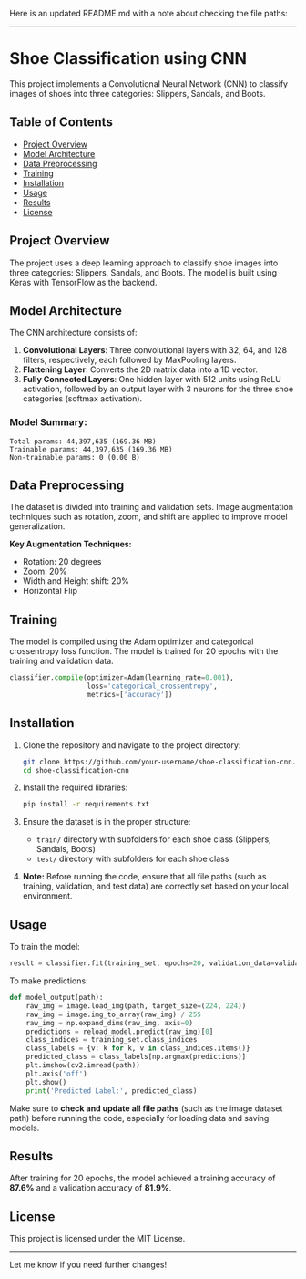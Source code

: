 Here is an updated README.md with a note about checking the file paths:

---

# Shoe Classification using CNN

This project implements a Convolutional Neural Network (CNN) to classify images of shoes into three categories: Slippers, Sandals, and Boots.

## Table of Contents

- [Project Overview](#project-overview)
- [Model Architecture](#model-architecture)
- [Data Preprocessing](#data-preprocessing)
- [Training](#training)
- [Installation](#installation)
- [Usage](#usage)
- [Results](#results)
- [License](#license)

## Project Overview

The project uses a deep learning approach to classify shoe images into three categories: Slippers, Sandals, and Boots. The model is built using Keras with TensorFlow as the backend.

## Model Architecture

The CNN architecture consists of:
1. **Convolutional Layers**: Three convolutional layers with 32, 64, and 128 filters, respectively, each followed by MaxPooling layers.
2. **Flattening Layer**: Converts the 2D matrix data into a 1D vector.
3. **Fully Connected Layers**: One hidden layer with 512 units using ReLU activation, followed by an output layer with 3 neurons for the three shoe categories (softmax activation).

### Model Summary:

```
Total params: 44,397,635 (169.36 MB)
Trainable params: 44,397,635 (169.36 MB)
Non-trainable params: 0 (0.00 B)
```

## Data Preprocessing

The dataset is divided into training and validation sets. Image augmentation techniques such as rotation, zoom, and shift are applied to improve model generalization.

**Key Augmentation Techniques:**
- Rotation: 20 degrees
- Zoom: 20%
- Width and Height shift: 20%
- Horizontal Flip

## Training

The model is compiled using the Adam optimizer and categorical crossentropy loss function. The model is trained for 20 epochs with the training and validation data.

```python
classifier.compile(optimizer=Adam(learning_rate=0.001),
                   loss='categorical_crossentropy',
                   metrics=['accuracy'])
```

## Installation

1. Clone the repository and navigate to the project directory:

   ```bash
   git clone https://github.com/your-username/shoe-classification-cnn.git
   cd shoe-classification-cnn
   ```

2. Install the required libraries:

   ```bash
   pip install -r requirements.txt
   ```

3. Ensure the dataset is in the proper structure:
   - `train/` directory with subfolders for each shoe class (Slippers, Sandals, Boots)
   - `test/` directory with subfolders for each shoe class

4. **Note:** Before running the code, ensure that all file paths (such as training, validation, and test data) are correctly set based on your local environment.

## Usage

To train the model:

```python
result = classifier.fit(training_set, epochs=20, validation_data=validation_set)
```

To make predictions:

```python
def model_output(path):
    raw_img = image.load_img(path, target_size=(224, 224))
    raw_img = image.img_to_array(raw_img) / 255
    raw_img = np.expand_dims(raw_img, axis=0)
    predictions = reload_model.predict(raw_img)[0]
    class_indices = training_set.class_indices
    class_labels = {v: k for k, v in class_indices.items()}
    predicted_class = class_labels[np.argmax(predictions)]
    plt.imshow(cv2.imread(path))
    plt.axis('off')
    plt.show()
    print('Predicted Label:', predicted_class)
```

Make sure to **check and update all file paths** (such as the image dataset path) before running the code, especially for loading data and saving models.

## Results

After training for 20 epochs, the model achieved a training accuracy of **87.6%** and a validation accuracy of **81.9%**.

## License

This project is licensed under the MIT License.

---

Let me know if you need further changes!
